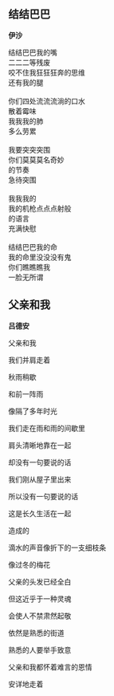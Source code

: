 结结巴巴
-----------

**伊沙**

结结巴巴我的嘴<br /> 
二二二等残废<br />
咬不住我狂狂狂奔的思维<br />
还有我的腿<br />
<br />
你们四处流流流淌的口水<br />
散着霉味<br />
我我我的肺<br />
多么劳累<br />
<br />
我要突突突围<br />
你们莫莫莫名奇妙<br />
的节奏<br />
急待突围<br />
<br />
我我我的<br />
我的机枪点点点射般<br />
的语言<br />
充满快慰<br />
<br />
结结巴巴我的命<br />
我的命里没没没有鬼<br />
你们瞧瞧瞧我<br />
一脸无所谓<br />


父亲和我
----------
**吕德安**

父亲和我

我们并肩走着

秋雨稍歇

和前一阵雨

像隔了多年时光


我们走在雨和雨的间歇里

肩头清晰地靠在一起

却没有一句要说的话


我们刚从屋子里出来

所以没有一句要说的话

这是长久生活在一起

造成的


滴水的声音像折下的一支细枝条

像过冬的梅花


父亲的头发已经全白

但这近乎于一种灵魂

会使人不禁肃然起敬


依然是熟悉的街道

熟悉的人要举手致意

父亲和我都怀着难言的恩情

安详地走着
